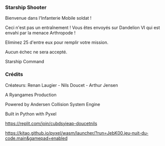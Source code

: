 ### Starship Shooter

Bienvenue dans l'Infanterie Mobile soldat !

Ceci n'est pas un entraînement ! Vous êtes envoyés sur Dandelion VI qui est envahi par la menace Arthropode !

Eliminez 25 d'entre eux pour remplir votre mission.

Aucun échec ne sera accepté.

Starship Command

### Crédits

Créateurs: Renan Laugier - Nils Doucet - Arthur Jensen

A Ryangames Production

Powered by Andersen Collision System Engine

Built in Python with Pyxel

https://replit.com/join/cubdsyieap-doucetnils

https://kitao.github.io/pyxel/wasm/launcher/?run=JebK00.jeu-nuit-du-code.main&gamepad=enabled
